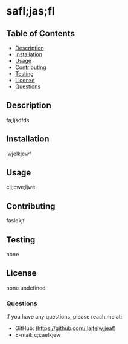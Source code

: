
# safl;jas;fl
  
## Table of Contents

* [Description](#description)
* [Installation](#installation)
* [Usage](#usage)
* [Contributing](#contribute)
* [Testing](#testing)
* [License](#license)
* [Questions](#github)
  


## Description
  fa;ljsdfds
  
## Installation
  lwjelkjewf
  
## Usage
  clj;cwe;ljwe

## Contributing
  fasldkjf

## Testing
  none

## License 
  none 
  undefined
### Questions
If you have any questions, please reach me at:
- GitHub: (https://github.com/;lajfelw;jeaf)
- E-mail: c;caelkjew

